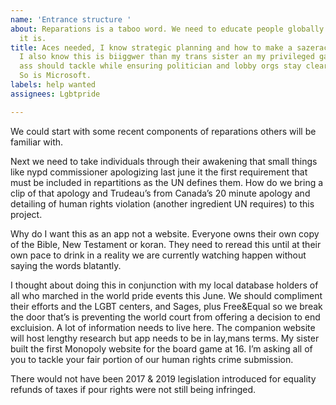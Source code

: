 ```yaml
---
name: 'Entrance structure '
about: Reparations is a taboo word. We need to educate people globally how common
  it is.
title: Aces needed, I know strategic planning and how to make a sazerac cocktail.
  I also know this is biiggwer than my trans sister an my privileged gay white man’s
  ass should tackle while ensuring politician and lobby orgs stay clear. E&Y is welcome.
  So is Microsoft.
labels: help wanted
assignees: Lgbtpride

---
```


We could start with some recent components of reparations others will be familiar with. 

Next we need to take individuals through their awakening that small things like nypd commissioner apologizing last june it the first requirement that must be included in repartitions as the UN defines them. How do we bring a clip of that apology and Trudeau’s from Canada’s 20 minute apology and detailing of human rights violation (another ingredient UN requires) to this project.

Why do I want this as an app not a website. Everyone owns their own copy of the Bible, New Testament or koran. They need to reread this until at their own pace to drink in a reality we are currently watching happen without saying the words blatantly.

I thought about doing this in conjunction with my local database holders of all who marched in the world pride events this June. We should compliment their efforts and the LGBT centers, and Sages, plus Free&Equal so we break the door that’s is preventing the world court from offering a decision to end excluision. A lot of information needs to live here. The companion website will host lengthy research but app needs to be in lay,mans terms. My sister built the first Monopoly website for the board game at 16. I’m asking all of you to tackle your fair portion of our human rights crime submission. 

There would not have been 2017 & 2019 legislation introduced for equality refunds of taxes if pour rights were not still being infringed.
